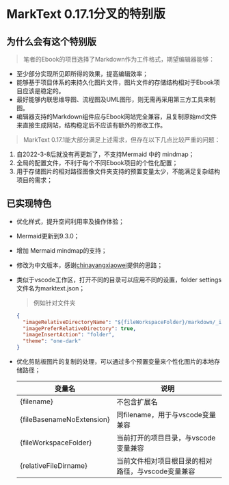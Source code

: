 # MarkText 0.17.1分叉的特别版

## 为什么会有这个特别版

> 笔者的Ebook的项目选择了Markdown作为工件格式，期望编辑器能够：

- 至少部分实现所见即所得的效果，提高编辑效率；
- 能够基于项目体系的来持久化图片文件，图片文件的存储结构相对于Ebook项目应该是稳定的。
- 最好能够内联思维导图、流程图及UML图形，则无需再采用第三方工具来制图。
- 编辑器支持的Markdown组件应与Ebook网站完全兼容，且复制原始md文件来直接生成网站，结构稳定后不应该有额外的修改工作。

> MarkText 0.17.1能大部分满足上述需求，但存在以下几点比较严重的问题：

1. 自2022-3-8后就没有再更新了，不支持Mermaid 中的 mindmap；
2. 全局的配置文件，不利于每个不同Ebook项目的个性化配置；
3. 用于存储图片的相对路径图像文件夹支持的预置变量太少，不能满足复杂结构项目的需求；

## 已实现特色

- 优化样式，提升空间利用率及操作体验；

- Mermaid更新到9.3.0；

- 增加 Mermaid mindmap的支持；

- 修改为中文版本，感谢[chinayangxiaowei](https://github.com/chinayangxiaowei/marktext-chinese-language-pack)提供的思路；

- 类似于vscode工作区，打开不同的目录可以应用不同的设置，folder settings 文件名为marktext.json；
  
  > 例如针对文件夹
  
  ```json
  {
    "imageRelativeDirectoryName": "${fileWorkspaceFolder}/markdown/_images/${relativeFileDirname}/${fileBasenameNoExtension}",
    "imagePreferRelativeDirectory": true,
    "imageInsertAction": "folder",
    "theme": "one-dark"
  }
  ```

- 优化剪贴板图片的复制的处理，可以通过多个预置变量来个性化图片的本地存储路径；
  
  | 变量名                       | 说明                           |
  | ------------------------- | ---------------------------- |
  | {filename}                | 不包含扩展名                       |
  | {fileBasenameNoExtension} | 同filename，用于与vscode变量兼容      |
  | {fileWorkspaceFolder}     | 当前打开的项目目录，与vscode变量兼容        |
  | {relativeFileDirname}     | 当前文件相对项目根目录的相对路径，与vscode变量兼容 |
